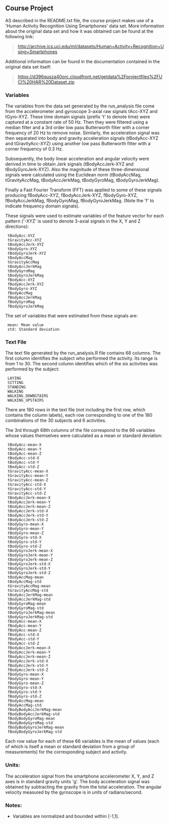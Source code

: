 Course Project
--------------

AS described in the README.txt file, the course project makes use of a 'Human Activity Recognition Using Smartphones' data set. More information about the original data set and how it was obtained can be found at the following link:

> http://archive.ics.uci.edu/ml/datasets/Human+Activity+Recognition+Using+Smartphones

Additional information can be found in the documentation contained in the original data set itself:

> https://d396qusza40orc.cloudfront.net/getdata%2Fprojectfiles%2FUCI%20HAR%20Dataset.zip 

### Variables

The variables from the data set generated by the run_analysis file come from the accelerometer and gyroscope 3-axial raw signals tAcc-XYZ and tGyro-XYZ. These time domain signals (prefix 't' to denote time) were captured at a constant rate of 50 Hz. Then they were filtered using a median filter and a 3rd order low pass Butterworth filter with a corner frequency of 20 Hz to remove noise. Similarly, the acceleration signal was then separated into body and gravity acceleration signals (tBodyAcc-XYZ and tGravityAcc-XYZ) using another low pass Butterworth filter with a corner frequency of 0.3 Hz. 

Subsequently, the body linear acceleration and angular velocity were derived in time to obtain Jerk signals (tBodyAccJerk-XYZ and tBodyGyroJerk-XYZ). Also the magnitude of these three-dimensional signals were calculated using the Euclidean norm (tBodyAccMag, tGravityAccMag, tBodyAccJerkMag, tBodyGyroMag, tBodyGyroJerkMag). 

Finally a Fast Fourier Transform (FFT) was applied to some of these signals producing fBodyAcc-XYZ, fBodyAccJerk-XYZ, fBodyGyro-XYZ, fBodyAccJerkMag, fBodyGyroMag, fBodyGyroJerkMag. (Note the 'f' to indicate frequency domain signals). 

These signals were used to estimate variables of the feature vector for each pattern ('-XYZ' is used to denote 3-axial signals in the X, Y and Z directions):

     tBodyAcc-XYZ 
     tGravityAcc-XYZ 
     tBodyAccJerk-XYZ 
     tBodyGyro-XYZ 
     tBodyGyroJerk-XYZ 
     tBodyAccMag 
     tGravityAccMag 
     tBodyAccJerkMag 
     tBodyGyroMag 
     tBodyGyroJerkMag 
     fBodyAcc-XYZ 
     fBodyAccJerk-XYZ 
     fBodyGyro-XYZ 
     fBodyAccMag 
     fBodyAccJerkMag 
     fBodyGyroMag 
     fBodyGyroJerkMag 

The set of variables that were estimated from these signals are: 

     mean: Mean value
     std: Standard deviation

### Text File

The text file generated by the run_analysis.R file contains 68 columns. The first column identifies the subject who performed the activity. Its range is from 1 to 30. The second column identifies which of the six activities was performed by the subject:

     LAYING
     SITTING
     STANDING
     WALKING
     WALKING_DOWNSTAIRS
     WALKING_UPSTAIRS

There are 180 rows in the text file (not including the first row, which contains the column labels), each row corresponding to one of the 180 combinations of the 30 subjects and 6 activities.

The 3rd through 68th columns of the file correspond to the 66 variables whose values themselves were calculated as a mean or standard deviation:

     tBodyAcc-mean-X     
     tBodyAcc-mean-Y     
     tBodyAcc-mean-Z     
     tBodyAcc-std-X      
     tBodyAcc-std-Y            
     tBodyAcc-std-Z           
     tGravityAcc-mean-X        
     tGravityAcc-mean-Y        
     tGravityAcc-mean-Z       
     tGravityAcc-std-X         
     tGravityAcc-std-Y         
     tGravityAcc-std-Z        
     tBodyAccJerk-mean-X       
     tBodyAccJerk-mean-Y       
     tBodyAccJerk-mean-Z      
     tBodyAccJerk-std-X        
     tBodyAccJerk-std-Y        
     tBodyAccJerk-std-Z       
     tBodyGyro-mean-X          
     tBodyGyro-mean-Y          
     tBodyGyro-mean-Z         
     tBodyGyro-std-X           
     tBodyGyro-std-Y           
     tBodyGyro-std-Z          
     tBodyGyroJerk-mean-X      
     tBodyGyroJerk-mean-Y      
     tBodyGyroJerk-mean-Z     
     tBodyGyroJerk-std-X       
     tBodyGyroJerk-std-Y       
     tBodyGyroJerk-std-Z      
     tBodyAccMag-mean          
     tBodyAccMag-std           
     tGravityAccMag-mean      
     tGravityAccMag-std        
     tBodyAccJerkMag-mean      
     tBodyAccJerkMag-std      
     tBodyGyroMag-mean         
     tBodyGyroMag-std          
     tBodyGyroJerkMag-mean    
     tBodyGyroJerkMag-std      
     fBodyAcc-mean-X           
     fBodyAcc-mean-Y          
     fBodyAcc-mean-Z           
     fBodyAcc-std-X            
     fBodyAcc-std-Y           
     fBodyAcc-std-Z            
     fBodyAccJerk-mean-X       
     fBodyAccJerk-mean-Y      
     fBodyAccJerk-mean-Z       
     fBodyAccJerk-std-X        
     fBodyAccJerk-std-Y       
     fBodyAccJerk-std-Z        
     fBodyGyro-mean-X          
     fBodyGyro-mean-Y         
     fBodyGyro-mean-Z          
     fBodyGyro-std-X           
     fBodyGyro-std-Y          
     fBodyGyro-std-Z          
     fBodyAccMag-mean          
     fBodyAccMag-std          
     fBodyBodyAccJerkMag-mean  
     fBodyBodyAccJerkMag-std   
     fBodyBodyGyroMag-mean    
     fBodyBodyGyroMag-std      
     fBodyBodyGyroJerkMag-mean 
     fBodyBodyGyroJerkMag-std 

Each row value for each of these 66 variables is the mean of values (each of which is itself a mean or standard deviation from a group of measurements) for the corresponding subject and activity.

### Units:

The acceleration signal from the smartphone accelerometer X, Y, and Z axes is in standard gravity units 'g'.
The body acceleration signal was obtained by subtracting the gravity from the total acceleration. 
The angular velocity measured by the gyroscope is in units of radians/second. 

### Notes: 

- Variables are normalized and bounded within [-1,1].
